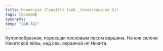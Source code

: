```yaml
---
title: Никитская [Гора]({% link _terms/гора.md %})
tags: [ороним]
synonyms:
temp: "[&Ж-7&]"
---
```


Куполообразная, поросшая сосновым лесом вершина. На юж склоне Никитской яйлы,
над сев. окраиной нп Никита.
